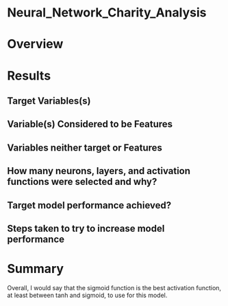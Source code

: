# Neural_Network_Charity_Analysis

# Overview

# Results

## Target Variables(s)

## Variable(s) Considered to be Features

## Variables neither target or Features

## How many neurons, layers, and activation functions were selected and why?

## Target model performance achieved?

## Steps taken to try to increase model performance

# Summary
Overall, I would say that the sigmoid function is the best activation function, at least between tanh and sigmoid, to use for this model. 
